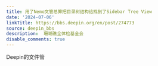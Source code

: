 ```yaml
---
title: 用了Nemo文管总算把目录树结构给找到了Sidebar Tree View
date: '2024-07-06'
linkTitle: https://bbs.deepin.org/en/post/274773
source: deepin_bbs
description:  珊瑚礁全体检基金会 
disable_comments: true
---
```

Deepin的文件管
